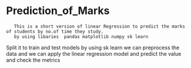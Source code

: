 # Prediction_of_Marks
     
       This is a short version of linear Regression to predict the marks of students by no.of time they study.
       by using libaries  pandas matplotlib numpy sk learn
   Split it to train and test models
                      by using sk learn we can preprocess the data and we can apply the linear regression model and predict the value and check the metrics
